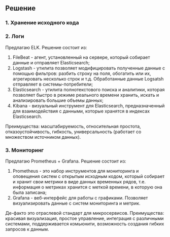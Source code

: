 ## Решение
### 1. Хранение исходного кода


### 2. Логи
Предлагаю ELK.
Решение состоит из:
1. FileBeat - агент, установленный на сервере, который собирает данные и отправляет Elasticsearch;
2. Logstash - утилита позволяет модифицировать полученные данные с помощью фильтров: разбить строку на поля, обогатить или их, агрегировать несколько строк и т.д. Обработанные данные Logsatsh отправляет в системы-потребители;
3. Elasticsearch - утилита полнотекстового поиска и аналитики, которая позволяет быстро в режиме реального времени хранить, искать и анализировать большие объемы данных;
4. Kibana - визуальный инструмент для Elasticsearch, предназначенный для взаимодействия с данными, которые хранятся в индексах Elasticsearch.

Преимущества: масштабируемость, относительная простота, отказоустойчивость, гибкость, универсальность (работает со множеством источником данных).

### 3. Мониторинг
Предлагаю Prometheus + Grafana.
Решение состоит из:
1. Prometheus - это набор инструментов для мониторинга и оповещения систем с открытым исходным кодом, который собирает и хранит свои метрики в виде данных временных рядов, т.е. информация о метриках хранится с меткой времени, в которую она была записана;
2. Grafana - веб-интерфейс для работы с графиками. Позволяет визуализировать данные с систем мониторинга и метрик.

Де-факто это отраслевой стандарт для микросервисов.
Преимущества: красивая визуализация, простое управление, интеграция с различными системами, поддерживается комьюнити, возможность создания гибких запросов к данным.

